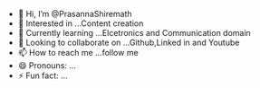 - 👋 Hi, I’m @PrasannaShiremath
- 👀 Interested in ...Content creation
- 🌱 Currently learning ...Elcetronics and Communication domain
- 💞️ Looking to collaborate on ...Github,Linked in and Youtube
- 📫 How to reach me ...follow me
- 😄 Pronouns: ...
- ⚡ Fun fact: ...

<!---
PrasannaShiremath/PrasannaShiremath is a ✨ special ✨ repository because its `README.md` (this file) appears on your GitHub profile.
You can click the Preview link to take a look at your changes.
--->
